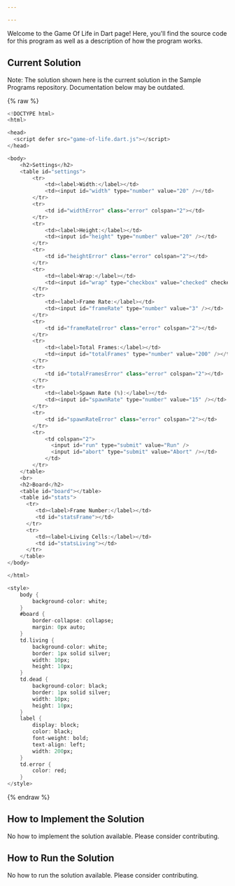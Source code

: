 ```yaml
---

---
```


Welcome to the Game Of Life in Dart page! Here, you'll find the source code for this program as well as a description of how the program works.

## Current Solution

Note: The solution shown here is the current solution in the Sample Programs repository. Documentation below may be outdated.

{% raw %}

```Dart
<!DOCTYPE html>
<html>

<head>
  <script defer src="game-of-life.dart.js"></script>
</head>

<body>
    <h2>Settings</h2>
    <table id="settings">
        <tr>
            <td><label>Width:</label></td>
            <td><input id="width" type="number" value="20" /></td>
        </tr>
        <tr>
            <td id="widthError" class="error" colspan="2"></td>
        </tr>
        <tr>
            <td><label>Height:</label></td>
            <td><input id="height" type="number" value="20" /></td>
        </tr>
        <tr>
            <td id="heightError" class="error" colspan="2"></td>
        </tr>
        <tr>
            <td><label>Wrap:</label></td>
            <td><input id="wrap" type="checkbox" value="checked" checked/></td>
        </tr>
        <tr>
            <td><label>Frame Rate:</label></td>
            <td><input id="frameRate" type="number" value="3" /></td>
        </tr>
        <tr>
            <td id="frameRateError" class="error" colspan="2"></td>
        </tr>
        <tr>
            <td><label>Total Frames:</label></td>
            <td><input id="totalFrames" type="number" value="200" /></td>
        </tr>
        <tr>
            <td id="totalFramesError" class="error" colspan="2"></td>
        </tr>
        <tr>
            <td><label>Spawn Rate (%):</label></td>
            <td><input id="spawnRate" type="number" value="15" /></td>
        </tr>
        <tr>
            <td id="spawnRateError" class="error" colspan="2"></td>
        </tr>
        <tr>
            <td colspan="2">
              <input id="run" type="submit" value="Run" />
              <input id="abort" type="submit" value="Abort" /></td>
            </td>
        </tr>
    </table>
    <br>
    <h2>Board</h2>
    <table id="board"></table>
    <table id="stats">
      <tr>
         <td><label>Frame Number:</label></td>
         <td id="statsFrame"></td>
      </tr>
      <tr>
         <td><label>Living Cells:</label></td>
         <td id="statsLiving"></td>
      </tr>
    </table>
</body>

</html>

<style>
    body {
        background-color: white;
    }
    #board {
        border-collapse: collapse;
        margin: 0px auto;
    }
    td.living {
        background-color: white;
        border: 1px solid silver;
        width: 10px;
        height: 10px;
    }
    td.dead {
        background-color: black;
        border: 1px solid silver;
        width: 10px;
        height: 10px;
    }
    label {
        display: block;
        color: black;
        font-weight: bold;
        text-align: left;
        width: 200px;
    }
    td.error {
        color: red;
    }
</style>

```

{% endraw %}

## How to Implement the Solution

No how to implement the solution available. Please consider contributing.

## How to Run the Solution

No how to run the solution available. Please consider contributing.